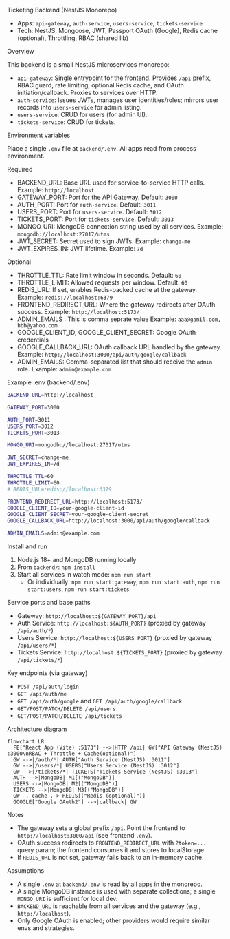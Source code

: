 Ticketing Backend (NestJS Monorepo)

- Apps: `api-gateway`, `auth-service`, `users-service`, `tickets-service`
- Tech: NestJS, Mongoose, JWT, Passport OAuth (Google), Redis cache (optional), Throttling, RBAC (shared lib)

Overview

This backend is a small NestJS microservices monorepo:
- `api-gateway`: Single entrypoint for the frontend. Provides `/api` prefix, RBAC guard, rate limiting, optional Redis cache, and OAuth initiation/callback. Proxies to services over HTTP.
- `auth-service`: Issues JWTs, manages user identities/roles; mirrors user records into `users-service` for admin listing.
- `users-service`: CRUD for users (for admin UI).
- `tickets-service`: CRUD for tickets.

Environment variables

Place a single `.env` file at `backend/.env`. All apps read from process environment.

Required

- BACKEND_URL: Base URL used for service-to-service HTTP calls. Example: `http://localhost`
- GATEWAY_PORT: Port for the API Gateway. Default: `3000`
- AUTH_PORT: Port for `auth-service`. Default: `3011`
- USERS_PORT: Port for `users-service`. Default: `3012`
- TICKETS_PORT: Port for `tickets-service`. Default: `3013`
- MONGO_URI: MongoDB connection string used by all services. Example: `mongodb://localhost:27017/utms`
- JWT_SECRET: Secret used to sign JWTs. Example: `change-me`
- JWT_EXPIRES_IN: JWT lifetime. Example: `7d`

Optional

- THROTTLE_TTL: Rate limit window in seconds. Default: `60`
- THROTTLE_LIMIT: Allowed requests per window. Default: `60`
- REDIS_URL: If set, enables Redis-backed cache at the gateway. Example: `redis://localhost:6379`
- FRONTEND_REDIRECT_URL: Where the gateway redirects after OAuth success. Example: `http://localhost:5173/`
- ADMIN_EMAILS : This is comma seprate value Example: `aaa@gamil.com, bbb@yahoo.com`
- GOOGLE_CLIENT_ID, GOOGLE_CLIENT_SECRET: Google OAuth credentials
- GOOGLE_CALLBACK_URL: OAuth callback URL handled by the gateway. Example: `http://localhost:3000/api/auth/google/callback`
- ADMIN_EMAILS: Comma-separated list that should receive the `admin` role. Example: `admin@example.com`

Example .env (backend/.env)

```bash
BACKEND_URL=http://localhost

GATEWAY_PORT=3000

AUTH_PORT=3011
USERS_PORT=3012
TICKETS_PORT=3013

MONGO_URI=mongodb://localhost:27017/utms

JWT_SECRET=change-me
JWT_EXPIRES_IN=7d

THROTTLE_TTL=60
THROTTLE_LIMIT=60
# REDIS_URL=redis://localhost:6379

FRONTEND_REDIRECT_URL=http://localhost:5173/
GOOGLE_CLIENT_ID=your-google-client-id
GOOGLE_CLIENT_SECRET=your-google-client-secret
GOOGLE_CALLBACK_URL=http://localhost:3000/api/auth/google/callback

ADMIN_EMAILS=admin@example.com
```

Install and run

1. Node.js 18+ and MongoDB running locally
2. From `backend/`: `npm install`
3. Start all services in watch mode: `npm run start`
   - Or individually: `npm run start:gateway`, `npm run start:auth`, `npm run start:users`, `npm run start:tickets`

Service ports and base paths

- Gateway: `http://localhost:${GATEWAY_PORT}/api`
- Auth Service: `http://localhost:${AUTH_PORT}` (proxied by gateway `/api/auth/*`)
- Users Service: `http://localhost:${USERS_PORT}` (proxied by gateway `/api/users/*`)
- Tickets Service: `http://localhost:${TICKETS_PORT}` (proxied by gateway `/api/tickets/*`)

Key endpoints (via gateway)

- `POST /api/auth/login`
- `GET /api/auth/me`
- `GET /api/auth/google` and `GET /api/auth/google/callback`
- `GET/POST/PATCH/DELETE /api/users`
- `GET/POST/PATCH/DELETE /api/tickets`

Architecture diagram

```mermaid
flowchart LR
  FE["React App (Vite) :5173"] -->|HTTP /api| GW["API Gateway (NestJS) :3000\nRBAC + Throttle + Cache(optional)"]
  GW -->|/auth/*| AUTH["Auth Service (NestJS) :3011"]
  GW -->|/users/*| USERS["Users Service (NestJS) :3012"]
  GW -->|/tickets/*| TICKETS["Tickets Service (NestJS) :3013"]
  AUTH -->|MongoDB| M1[("MongoDB")]
  USERS -->|MongoDB| M2[("MongoDB")]
  TICKETS -->|MongoDB| M3[("MongoDB")]
  GW -. cache .-> REDIS[("Redis (optional)")]
  GOOGLE["Google OAuth2"] -->|callback| GW
```

Notes

- The gateway sets a global prefix `/api`. Point the frontend to `http://localhost:3000/api` (see frontend `.env`).
- OAuth success redirects to `FRONTEND_REDIRECT_URL` with `?token=...` query param; the frontend consumes it and stores to localStorage.
- If `REDIS_URL` is not set, gateway falls back to an in-memory cache.

Assumptions

- A single `.env` at `backend/.env` is read by all apps in the monorepo.
- A single MongoDB instance is used with separate collections; a single `MONGO_URI` is sufficient for local dev.
- `BACKEND_URL` is reachable from all services and the gateway (e.g., `http://localhost`).
- Only Google OAuth is enabled; other providers would require similar envs and strategies.

